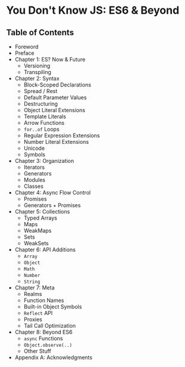 # You Don't Know JS: ES6 & Beyond

## Table of Contents

* Foreword
* Preface
* Chapter 1: ES? Now & Future
	* Versioning
	* Transpiling
* Chapter 2: Syntax
	* Block-Scoped Declarations
	* Spread / Rest
	* Default Parameter Values
	* Destructuring
	* Object Literal Extensions
	* Template Literals
	* Arrow Functions
	* `for..of` Loops
	* Regular Expression Extensions
	* Number Literal Extensions
	* Unicode
	* Symbols
* Chapter 3: Organization
	* Iterators
	* Generators
	* Modules
	* Classes
* Chapter 4: Async Flow Control
	* Promises
	* Generators + Promises
* Chapter 5: Collections
	* Typed Arrays
	* Maps
	* WeakMaps
	* Sets
	* WeakSets
* Chapter 6: API Additions
	* `Array`
	* `Object`
	* `Math`
	* `Number`
	* `String`
* Chapter 7: Meta
	* Realms
	* Function Names
	* Built-in Object Symbols
	* `Reflect` API
	* Proxies
	* Tail Call Optimization
* Chapter 8: Beyond ES6
	* `async` Functions
	* `Object.observe(..)`
	* Other Stuff
* Appendix A: Acknowledgments
